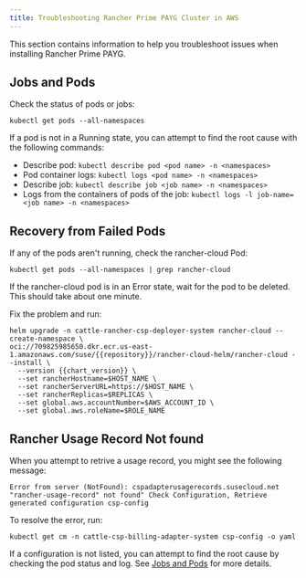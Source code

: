 ```yaml
---
title: Troubleshooting Rancher Prime PAYG Cluster in AWS
---
```


This section contains information to help you troubleshoot issues when installing Rancher Prime PAYG.

## Jobs and Pods

Check the status of pods or jobs:

```shell
kubectl get pods --all-namespaces
```

If a pod is not in a Running state, you can attempt to find the root cause with the following commands:

- Describe pod: `kubectl describe pod <pod name> -n <namespaces>`
- Pod container logs: `kubectl logs <pod name> -n <namespaces>`
- Describe job: `kubectl describe job <job name> -n <namespaces>`
- Logs from the containers of pods of the job: `kubectl logs -l job-name=<job name> -n <namespaces>`

## Recovery from Failed Pods

If any of the pods aren't running, check the rancher-cloud Pod:

```shell
kubectl get pods --all-namespaces | grep rancher-cloud
```

If the rancher-cloud pod is in an Error state, wait for the pod to be deleted. This should take about one minute.

Fix the problem and run:  

```shell
helm upgrade -n cattle-rancher-csp-deployer-system rancher-cloud --create-namespace \
oci://709825985650.dkr.ecr.us-east-1.amazonaws.com/suse/{{repository}}/rancher-cloud-helm/rancher-cloud --install \
  --version {{chart_version}} \
  --set rancherHostname=$HOST_NAME \
  --set rancherServerURL=https://$HOST_NAME \
  --set rancherReplicas=$REPLICAS \
  --set global.aws.accountNumber=$AWS_ACCOUNT_ID \
  --set global.aws.roleName=$ROLE_NAME
```

## Rancher Usage Record Not found

When you attempt to retrive a usage record, you might see the following message:

```shell
Error from server (NotFound): cspadapterusagerecords.susecloud.net "rancher-usage-record" not found" Check Configuration, Retrieve generated configuration csp-config
```

To resolve the error, run:

```shell
kubectl get cm -n cattle-csp-billing-adapter-system csp-config -o yaml
```

If a configuration is not listed, you can attempt to find the root cause by checking the pod status and log. See [Jobs and Pods](#jobs-and-pods) for more details.
